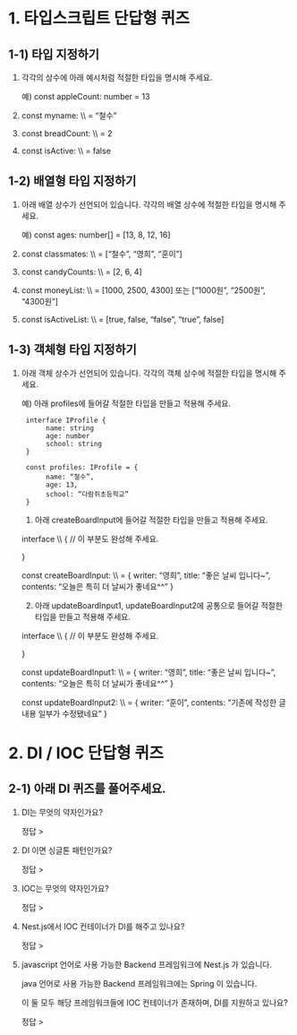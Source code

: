 # 1. 타입스크립트 단답형 퀴즈

## 1-1) 타입 지정하기

1. 각각의 상수에 아래 예시처럼 적절한 타입을 명시해 주세요.

   예) const appleCount: number = 13

1. const myname: \\\\ = “철수” <!-- string -->
1. const breadCount: \\\\ = 2 <!-- number -->
1. const isActive: \\\\ = false <!-- boolean -->

## 1-2) 배열형 타입 지정하기

1. 아래 배열 상수가 선언되어 있습니다. 각각의 배열 상수에 적절한 타입을 명시해 주세요.

   예) const ages: number[] = [13, 8, 12, 16]

1. const classmates: \\\\ = [“철수”, “영희”, “훈이”] <!-- string[] -->
1. const candyCounts: \\\\ = [2, 6, 4] <!-- number[] -->
1. const moneyList: \\\\ = [1000, 2500, 4300] 또는 [”1000원”, “2500원”, “4300원”] <!-- (number | string)[] -->
1. const isActiveList: \\\\ = [true, false, “false”, “true”, false] <!-- (boolean | string)[] -->

## 1-3) 객체형 타입 지정하기

1.  아래 객체 상수가 선언되어 있습니다. 각각의 객체 상수에 적절한 타입을 명시해 주세요.

    예) 아래 profiles에 들어갈 적절한 타입을 만들고 적용해 주세요.

         interface IProfile {
              name: string
              age: number
              school: string
         }

         const profiles: IProfile = {
              name: “철수”,
              age: 13,
              school: “다람쥐초등학교”
         }

    1. 아래 createBoardInput에 들어갈 적절한 타입을 만들고 적용해 주세요.

    interface \\\\ { <!-- ICreateBoardInput -->
    // 이 부분도 완성해 주세요.
    <!--
        writer: string
        title: string
        contents: string
        -->

    }

    const createBoardInput: \\\\ = { <!-- ICreateBoardInput -->
    writer: “영희”,
    title: “좋은 날씨 입니다~”,
    contents: “오늘은 특히 더 날씨가 좋네요^^”
    }

    2. 아래 updateBoardInput1, updateBoardInput2에 공통으로 들어갈 적절한 타입을 만들고 적용해 주세요.

    interface \\\\ { <!-- IUpdateBoardInput -->
    // 이 부분도 완성해 주세요.
    <!--
         writer: string
         title?: string
         contents: string
         -->

    }

    const updateBoardInput1: \\\\ = { <!-- IUpdateBoardInput -->
    writer: “영희”,
    title: “좋은 날씨 입니다~”,
    contents: “오늘은 특히 더 날씨가 좋네요^^”
    }

    const updateBoardInput2: \\\\ = { <!-- IUpdateBoardInput -->
    writer: “훈이”,
    contents: “기존에 작성한 글 내용 일부가 수정됐네요”
    }

# 2. DI / IOC 단답형 퀴즈

## 2-1) 아래 DI 퀴즈를 풀어주세요.

1. DI는 무엇의 약자인가요?

   정답 > <!-- Dependency Injection -->

2. DI 이면 싱글톤 패턴인가요?

   정답 > <!-- No -->

3. IOC는 무엇의 약자인가요?

   정답 > <!-- Inversion Of Control -->

4. Nest.js에서 IOC 컨테이너가 DI를 해주고 있나요?

   정답 > <!-- Yes -->

5. javascript 언어로 사용 가능한 Backend 프레임워크에 Nest.js 가 있습니다.

   java 언어로 사용 가능한 Backend 프레임워크에는 Spring 이 있습니다.

   이 둘 모두 해당 프레임워크들에 IOC 컨테이너가 존재하며, DI를 지원하고 있나요?

   정답 > <!-- Yes -->
